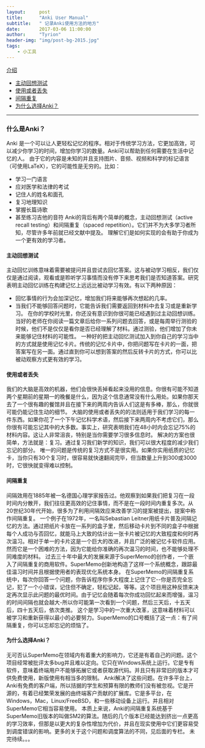 ```yaml
---
layout:     post
title:      "Anki User Manual"
subtitle:   " 记录Anki使用方法的地方"
date:       2017-03-06 11:00:00
author:     "Tyrion"
header-img: "img/post-bg-2015.jpg"
tags:
    - 小工具
--- 
```


[介绍](#什么是Anki？)
* [主动回想测试](#主动回想测试)
* [使用或者丢失](#使用或者丢失)
* [间隔重复](#间隔重复)
* [为什么选择Anki？](#为什么选择Anki？) 

---
### 什么是Anki？
Anki 是一个可以让人更轻松记忆的程序。相对于传统学习方法，它更加高效，可以减少你学习的时间，增加你学习的数量。Anki可以帮助到任何需要在生活中记忆的人。
由于它的内容是未知的并且支持图片、音频、视频和科学的标记语言（可使用LaTeX），它的可能性是无穷的。比如：
* 学习一门语言
* 应对医学和法律的考试 
* 记住人的姓名和面孔
* 复习地理知识
* 掌握长篇诗歌
* 甚至练习吉他的音符
Anki的背后有两个简单的概念，主动回想测试（active recall testing）和间隔重复（spaced repetition）。它们并不为大多学习者所知，尽管许多年前就已经文献中提及。
理解它们是如何实现的会有助于你成为一个更有效的学习者。
#### 主动回想测试
主动回忆训练意味着需要被提问并且尝试去回忆答案。这与被动学习相反，我们仅仅是通过阅读，观看或是聆听学习事情而没有停下来思考我们是否知道答案。研究表明主动回忆训练在构建记忆上远远比被动学习有效。有以下两种原因：
* 回忆事情的行为会加深记忆，增加我们将来能够再次想起的几率。
* 当我们不能够回答问题时，它能告诉我们需要返回到材料中去复习或是重新学习。
在你的学校时光里，你还没有意识到你很可能已经遇到过主动回想训练。当好的老师在你阅读一篇文章后给你一系列问题去回答，或是每周举行测验的时候，他们不是仅仅是看你是否已经理解了材料。通过测验，他们增加了你未来能够记住材料的可能性。
一种好的把主动回忆测试加入到你自己的学习当中的方式就是使用记忆卡片。传统的记忆卡片中，你把问题写在卡片的一面，把答案写在另一面。通过直到你可以想到答案的然后反转卡片的方式，你可以比被动观察方式更有效的学习。
#### 使用或者丢失
我们的大脑是高效的机器，他们会很快丢掉看起来没用的信息。你很有可能不知道两个星期前的星期一的晚餐是什么，因为这个信息通常没有什么用处。如果你那天去了一个很有趣的餐馆并且在接下来的两周内告诉人们这是有多棒，那么，你就很可能仍能记住生动的细节。
大脑的使用或者丢失的的法则适用于我们学习的每一件东西。如果你花了一个下午记忆科学术语，然后接下来两周内不考虑它们，那么你很有可能忘记其中的大多数。事实上，研究表明我们在48小时内会忘记75%的材料内容。这让人非常沮丧，特别是当你需要学习很多信息时。
解决的方案也很简单，方法就是：复习。通过复习我们新学的知识，我们可以很大程度的减少我们忘记的部分。
唯一的问题是传统的复习方式不是很实用。如果你实用纸质的记忆卡，当你只有30个复习时，很容易就快速翻阅完毕，但当数量上升到300或3000时，它很快就变得难以控制。
#### 间隔重复
间隔效用在1885年被一名德国心理学家报告过。他观察到如果我们把复习在一段时间内分散开，我们往往更高效的记住事情，而不是在一段时间内重复多次。从20世纪30年代开始，很多为了利用间隔效应来改善学习的提案被提出，提案中称作间隔重复。
一个例子在1972年，一名叫Sebastian Leitner用纸卡片普及间隔记忆的方法。通过把纸片卡放在一系列的盒子里，然后移动卡片到不同的盒子中根据每个人成功与否回忆，就能马上大致的估计出一张卡片被记忆的大致程度和何时再次温习。相对于单一的卡片这是一个巨大的改进，并且广泛的被记忆卡软件应用。然而它是一个困难的方法，因为它能给你准确的再次温习的时间，也不能够处理不同难度的材料。
过去三十年中最大的发展来源于SuperMemo的创作者，一个嵌入了间隔重复的商用软件。SuperMemo创新地构造了这样一个系统概念，跟踪最佳温习时间并且根据使用者的表现优化系统本身。
在SuperMemo的间隔重复系统中，每次你回答一个问题，你告诉程序你多大程度上记住了它--你是否完全忘记，犯了一个小错误，记住但不确定，轻松记起，等等。这个项目用这种反馈来决定再次显示此问题的最优时间。由于记忆会随着每次你成功回忆起来而增强，温习的时间间隔也就会越大-所以你可能第一次看到一个问题，然后三天后，十五天后，四十五天后，依次类推。
这个是学习中的一次重大改革，这意味着材料可以被学习和重新获得以最小的必要努力。SuperMemo的口号概括了这一点：有了间隔重复，你可以忘却忘记的烦恼了。
#### 为什么选择Anki？
无可否认SuperMemo在领域内有着重大的影响力，它还是有着自己的问题。这个项目经常被批评太多bug并且难以定向。它只在Windows系统上运行。它是专有软件，意味着终端用户不能够拓展它或者获取源代码。并且只有非常旧的版本才可供免费使用，新版使用有相当多的限制。
Anki解决了这些问题。在许多平台上，Anki有免费的客户端，所以拮据的学生和预算有限的教师们没有被忽视。它是开源的，有着已经繁荣发展的由终端客户贡献的扩展库。它是多平台，在Windows，Mac，Linux/FreeBSD，和一些移动设备上运行。并且相对SuperMemo它相当容易使用。
本质上来说，Anki的间隔重复系统基于SuperMemo旧版本的叫做SM2的算法。随后的几个版本已经能达到挤出一点更高的学习效率，但那是以更大的复杂性增加为代价，并且在现实使用中它们更容易受到调度错误的影响。更多的关于这个问题和调度算法的不同，见后面的专栏。
未完待续。。。
